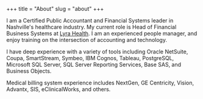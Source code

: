+++
title = "About"
slug = "about"
+++

I am a Certified Public Accountant and Financial Systems leader in Nashville's healthcare industry. My current role is Head of Financial Business Systems at [Lyra Health](https://www.lyrahealth.com/). I am an experienced people manager, and enjoy training on the intersection of accounting and technology. 

I have deep experience with a variety of tools including Oracle NetSuite, Coupa, SmartStream, Symbeo, IBM Cognos, Tableau, PostgreSQL, Microsoft SQL Server, SQL Server Reporting Services, Base SAS, and Business Objects.

Medical billing system experience includes NextGen, GE Centricity, Vision, Advantx, SIS, eClinicalWorks, and others.   
